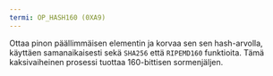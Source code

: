 ```yaml
---
termi: OP_HASH160 (0XA9)
---
```


Ottaa pinon päällimmäisen elementin ja korvaa sen sen hash-arvolla, käyttäen samanaikaisesti sekä `SHA256` että `RIPEMD160` funktioita. Tämä kaksivaiheinen prosessi tuottaa 160-bittisen sormenjäljen.